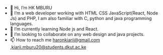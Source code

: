 - 👋 Hi, I’m HK MBURU
- 👀 I’m a web developer working with HTML CSS JavaScript(React, Node Js) and PHP, I am also familiar with C, python and java programming languages.
- 🌱 I’m currently learning  Node js and React.
- 💞️ I’m looking to collaborate on any web design and java projects.
- 📫 How to reach me haronkiarii@gmail.com ,kiarii.mburu20@students.dkut.ac.ke

<!---
HK-MBURU/HK-MBURU is a ✨ special ✨ repository because its `README.md` (this file) appears on your GitHub profile.
You can click the Preview link to take a look at your changes.
--->
